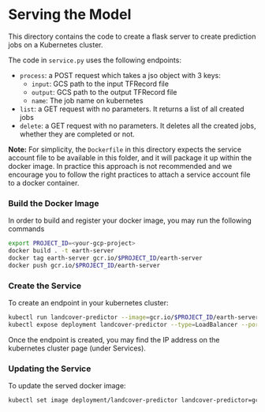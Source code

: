 # Serving the Model

This directory contains the code to create a flask server  to create prediction jobs on a Kubernetes cluster.

The code in `service.py` uses the following endpoints:

* `process`: a POST request which takes a jso object with 3 keys:
  * `input`: GCS path to the input TFRecord file
  * `output`: GCS path to the output TFRecord file
  * `name`: The job name on kubernetes
* `list`: a GET request with no parameters. It returns a list of all created jobs
* `delete`: a GET request with no parameters. It deletes all the created jobs, whether they are completed or not.

**Note:** For simplicity, the `Dockerfile` in this directory expects the service account file to be available in this folder, and it will package it up within the docker image. In practice this approach is not recommended and we encourage you to follow the right practices to attach a service account file to a docker container.

### Build the Docker Image

In order to build and register your docker image, you may run the following commands

```bash
export PROJECT_ID=<your-gcp-project>
docker build . -t earth-server
docker tag earth-server gcr.io/$PROJECT_ID/earth-server
docker push gcr.io/$PROJECT_ID/earth-server
```

### Create the Service

To create an endpoint in your kubernetes cluster:

```bash
kubectl run landcover-predictor --image=gcr.io/$PROJECT_ID/earth-server --port 5000 -n kubeflow
kubectl expose deployment landcover-predictor --type=LoadBalancer --port 7070 --target-port 5000 -n kubeflow
```

Once the endpoint is created, you may find the IP address on the kubernetes cluster page (under Services).

### Updating the Service

To update the served docker image:
```bash
kubectl set image deployment/landcover-predictor landcover-predictor=gcr.io/project-earth-2018/earth-server:v2 -n kubeflow 
```

